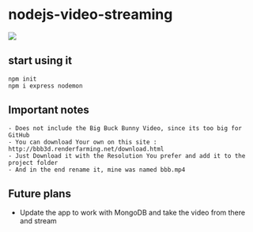﻿# nodejs-video-streaming
![](https://i.imgur.com/TpuBjzZ.png)

## start using it
```
npm init
npm i express nodemon
```
## Important notes
```
- Does not include the Big Buck Bunny Video, since its too big for GitHub
- You can download Your own on this site : http://bbb3d.renderfarming.net/download.html
- Just Download it with the Resolution You prefer and add it to the project folder
- And in the end rename it, mine was named bbb.mp4
```
## Future plans
- Update the app to work with MongoDB and take the video from there and stream
